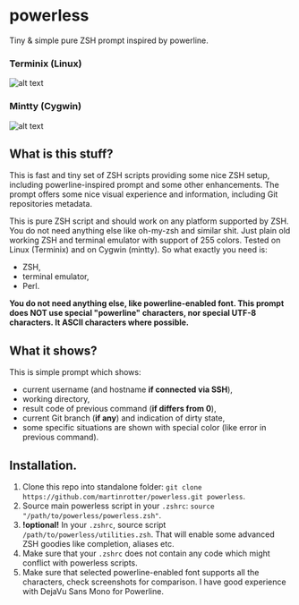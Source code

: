 # powerless
Tiny &amp; simple pure ZSH prompt inspired by powerline.

### Terminix (Linux)
![alt text](https://raw.githubusercontent.com/martinrotter/powerless/master/screenshots/powerless.png)

### Mintty (Cygwin)
![alt text](https://raw.githubusercontent.com/martinrotter/powerless/master/screenshots/powerless-mintty.png)

## What is this stuff?
This is fast and tiny set of ZSH scripts providing some nice ZSH setup, including powerline-inspired prompt and some other enhancements. The prompt offers some nice visual experience and information, including Git repositories metadata.

This is pure ZSH script and should work on any platform supported by ZSH. You do not need anything else like oh-my-zsh and similar shit. Just plain old working ZSH and terminal emulator with support of 255 colors. Tested on Linux (Terminix) and on Cygwin (mintty). So what exactly you need is:

* ZSH,
* terminal emulator,
* Perl.

**You do not need anything else, like powerline-enabled font. This prompt does NOT use special "powerline" characters, nor special UTF-8 characters. It ASCII characters where possible.**

## What it shows?
This is simple prompt which shows:

* current username (and hostname **if connected via SSH**),
* working directory,
* result code of previous command (**if differs from 0**),
* current Git branch (**if any**) and indication of dirty state,
* some specific situations are shown with special color (like error in previous command).

## Installation.
1. Clone this repo into standalone folder: `git clone https://github.com/martinrotter/powerless.git powerless`.
2. Source main powerless script in your `.zshrc`: `source "/path/to/powerless/powerless.zsh"`.
3. **!optional!** In your `.zshrc`, source script `/path/to/powerless/utilities.zsh`. That will enable some advanced ZSH goodies like completion, aliases etc.
4. Make sure that your `.zshrc` does not contain any code which might conflict with powerless scripts.
5. Make sure that selected powerline-enabled font supports all the characters, check screenshots for comparison. I have good experience with DejaVu Sans Mono for Powerline.
